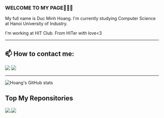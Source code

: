 ### WELCOME TO MY PAGE👋👋👋
My full name is Duc Minh Hoang. I'm currently studying Computer Science at Hanoi University of Industry. 

I'm working at HIT Club. From HITer with love<3
<hr>

<h2> 📫 How to contact me: </h2>

[![](https://ssl.gstatic.com/ui/v1/icons/mail/rfr/logo_gmail_lockup_default_1x_r5.png)](ducminhhoangkhmt2@gmail.com) [![](https://static.xx.fbcdn.net/rsrc.php/yT/r/aGT3gskzWBf.ico?_nc_eui2=AeGLysfdT3pDUcnvqoVNjMyrrSiY817De8atKJjzXsN7xgbVCaq5DyChrd-yK4XJUGgQajkZjl4nUei8jQa_Pq-k)](https://www.facebook.com/ducminhhoang2003/) 

<hr>

![Hoang's GitHub stats](https://github-readme-stats.vercel.app/api?username=ducminhhoang&show_icons=true&theme=radical)

<h2>Top My Reponsitories</h2>

<a href="https://github.com/ducminhhoang/HIT_AI_2023">
  <img align="center" src="https://github-readme-stats.anuraghazra1.vercel.app/api/pin/?username=ducminhhoang&repo=HIT_AI_2023&theme=dracula" />
</a>
<a href="https://github.com/ducminhhoang/BTL_HIT_WEB">
  <img align="center" src="https://github-readme-stats.anuraghazra1.vercel.app/api/pin/?username=ducminhhoang&repo=BTL_HIT_WEB&theme=dracula" />
</a>
